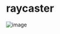 # raycaster

![image](https://user-images.githubusercontent.com/1916444/52976770-bc608b00-3398-11e9-9cdf-25c78e21a057.png)
